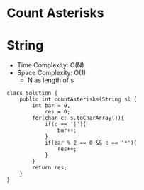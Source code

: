 # Count Asterisks

# String

- Time Complexity: O(N)
- Space Complexity: O(1)
  - N as length of s

```
class Solution {
    public int countAsterisks(String s) {
        int bar = 0,
            res = 0;
        for(char c: s.toCharArray()){
            if(c == '|'){
                bar++;
            }
            if(bar % 2 == 0 && c == '*'){
                res++;
            }
        }
        return res;
    }
}
```
